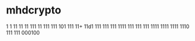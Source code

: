 
# mhdcrypto
1
1
11
11
11
111
11
111
111
101
111
11+
11d1
111
111
111
1111
111
111
111
1111
1111
1111
1110
111
111
000100
